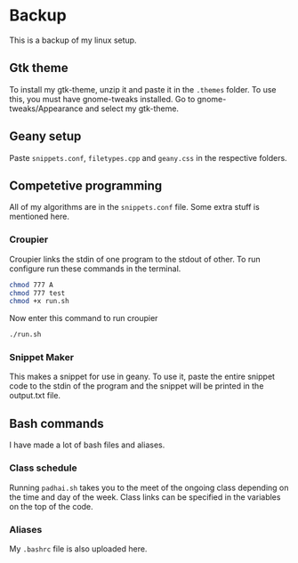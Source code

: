 # Backup
This is a backup of my linux setup.
## Gtk theme
To install my gtk-theme, unzip it and paste it in the `.themes` folder. To use this, you must have gnome-tweaks installed. Go to gnome-tweaks/Appearance and select my gtk-theme.
## Geany setup
Paste `snippets.conf`, `filetypes.cpp` and `geany.css` in the respective folders.
## Competetive programming
All of my algorithms are in the `snippets.conf` file. Some extra stuff is mentioned here.
### Croupier
Croupier links the stdin of one program to the stdout of other. To run configure run these commands in the terminal.
```sh
chmod 777 A
chmod 777 test
chmod +x run.sh
```
Now enter this command to run croupier
```sh
./run.sh
```
### Snippet Maker
This makes a snippet for use in geany. To use it, paste the entire snippet code to the stdin of the program and the snippet will be printed in the output.txt file.
## Bash commands
I have made a lot of bash files and aliases.
### Class schedule
Running `padhai.sh` takes you to the meet of the ongoing class depending on the time and day of the week. Class links can be specified in the variables on the top of the code.
### Aliases
My `.bashrc` file is also uploaded here.
